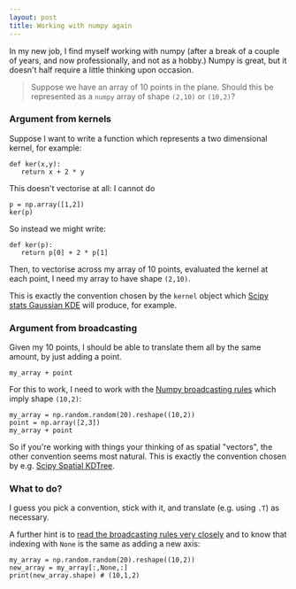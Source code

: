 ```yaml
---
layout: post
title: Working with numpy again
---
```


In my new job, I find myself working with numpy (after a break of a couple of years, and now professionally, and
not as a hobby.)  Numpy is great, but it doesn't half require a little thinking upon occasion.

> Suppose we have an array of 10 points in the plane.  Should this be represented as a `numpy` array of shape `(2,10)` or `(10,2)`?

### Argument from kernels

Suppose I want to write a function which represents a two dimensional kernel, for example:

    def ker(x,y):
       return x + 2 * y
       
This doesn't vectorise at all: I cannot do

    p = np.array([1,2])
    ker(p)
    
So instead we might write:

    def ker(p):
       return p[0] + 2 * p[1]
       
Then, to vectorise across my array of 10 points, evaluated the kernel at each point, I need my array to have shape `(2,10)`.

This is exactly the convention chosen by the `kernel` object which [Scipy stats Gaussian KDE](https://docs.scipy.org/doc/scipy/reference/generated/scipy.stats.gaussian_kde.html) will produce, for example.

### Argument from broadcasting

Given my 10 points, I should be able to translate them all by the same amount, by just adding a point.

    my_array + point
    
For this to work, I need to work with the [Numpy broadcasting rules](https://docs.scipy.org/doc/numpy/user/basics.broadcasting.html) which imply shape `(10,2)`:

    my_array = np.random.random(20).reshape((10,2))
    point = np.array([2,3])
    my_array + point

So if you're working with things your thinking of as spatial "vectors", the other convention seems most natural.  This is exactly the convention chosen by e.g. [Scipy Spatial KDTree](https://docs.scipy.org/doc/scipy/reference/generated/scipy.spatial.KDTree.html#scipy.spatial.KDTree).

### What to do?

I guess you pick a convention, stick with it, and translate (e.g. using `.T`) as necessary.

A further hint is to [read the broadcasting rules very closely](https://docs.scipy.org/doc/numpy/reference/ufuncs.html#broadcasting) and to know that indexing with `None` is the same as adding a new axis:

    my_array = np.random.random(20).reshape((10,2))
    new_array = my_array[:,None,:]
    print(new_array.shape) # (10,1,2)